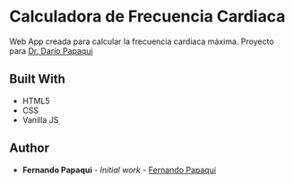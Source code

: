 # Calculadora de Frecuencia Cardiaca

Web App creada para calcular la frecuencia cardiaca máxima. Proyecto para [Dr. Darío Papaqui](https://www.drpapaqui.com.mx)

## Built With

- HTML5
- CSS
- Vanilla JS

## Author

- **Fernando Papaqui** - _Initial work_ - [Fernando Papaqui](https://github.com/papaqui)

